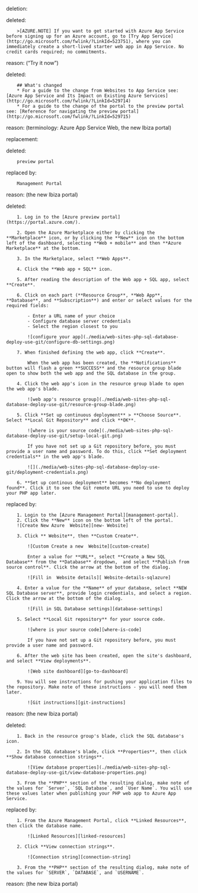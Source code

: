 deletion:

deleted:

		>[AZURE.NOTE] If you want to get started with Azure App Service before signing up for an Azure account, go to [Try App Service](http://go.microsoft.com/fwlink/?LinkId=523751), where you can immediately create a short-lived starter web app in App Service. No credit cards required; no commitments.

reason: (“Try it now”)

deleted:

		## What's changed
		* For a guide to the change from Websites to App Service see: [Azure App Service and Its Impact on Existing Azure Services](http://go.microsoft.com/fwlink/?LinkId=529714)
		* For a guide to the change of the portal to the preview portal see: [Reference for navigating the preview portal](http://go.microsoft.com/fwlink/?LinkId=529715)

reason: (terminology: Azure App Service Web, the new Ibiza portal)

replacement:

deleted:

		preview portal

replaced by:

		Management Portal

reason: (the new Ibiza portal)

deleted:

		1. Log in to the [Azure preview portal](https://portal.azure.com/).
		
		2. Open the Azure Marketplace either by clicking the **Marketplace** icon, or by clicking the **New** icon on the bottom left of the dashboard, selecting **Web + mobile** and then **Azure Marketplace** at the bottom.
			
		3. In the Marketplace, select **Web Apps**.
		
		4. Click the **Web app + SQL** icon.
		
		5. After reading the description of the Web app + SQL app, select **Create**.
		
		6. Click on each part (**Resource Group**, **Web App**, **Database**, and **Subscription**) and enter or select values for the required fields:
			
			- Enter a URL name of your choice	
			- Configure database server credentials
			- Select the region closest to you
		
			![configure your app](./media/web-sites-php-sql-database-deploy-use-git/configure-db-settings.png)
		
		7. When finished defining the web app, click **Create**.
		
			When the web app has been created, the **Notifications** button will flash a green **SUCCESS** and the resource group blade open to show both the web app and the SQL database in the group.
		
		4. Click the web app's icon in the resource group blade to open the web app's blade.
		
			![web app's resource group](./media/web-sites-php-sql-database-deploy-use-git/resource-group-blade.png)
		
		5. Click **Set up continuous deployment** > **Choose Source**. Select **Local Git Repository** and click **OK**.
		
			![where is your source code](./media/web-sites-php-sql-database-deploy-use-git/setup-local-git.png)
		
			If you have not set up a Git repository before, you must provide a user name and password. To do this, click **Set deployment credentials** in the web app's blade.
		
			![](./media/web-sites-php-sql-database-deploy-use-git/deployment-credentials.png)
		
		6. **Set up continous deployment** becomes **No deployment found**. Click it to see the Git remote URL you need to use to deploy your PHP app later.

replaced by:

		1. Login to the [Azure Management Portal][management-portal].
		2. Click the **New** icon on the bottom left of the portal.
		![Create New Azure  Website][new- Website]
		
		3. Click ** Website**, then **Custom Create**.
		
			![Custom Create a new  Website][custom-create]
		
			Enter a value for **URL**, select **Create a New SQL Database** from the **Database** dropdown,  and select **Publish from source control**. Click the arrow at the bottom of the dialog.
		
			![Fill in  Website details][ Website-details-sqlazure]
		
		4. Enter a value for the **Name** of your database, select **NEW SQL Database server**, provide login credentials, and select a region. Click the arrow at the bottom of the dialog.
		
			![Fill in SQL Database settings][database-settings]
		
		5. Select **Local Git repository** for your source code.
		
			![where is your source code][where-is-code]
		
			If you have not set up a Git repository before, you must provide a user name and password.
		
		6. After the web site has been created, open the site's dashboard, and select **View deployments**.
		
			![Web site dashboard][go-to-dashboard]
		
		9. You will see instructions for pushing your application files to the repository. Make note of these instructions - you will need them later.
		
			![Git instructions][git-instructions]

reason: (the new Ibiza portal)

deleted:

		1. Back in the resource group's blade, click the SQL database's icon.
		
		2. In the SQL database's blade, click **Properties**, then click **Show database connection strings**. 
		
			![View database properties](./media/web-sites-php-sql-database-deploy-use-git/view-database-properties.png)
			
		3. From the **PHP** section of the resulting dialog, make note of the values for `Server`, `SQL Database`, and `User Name`. You will use these values later when publishing your PHP web app to Azure App Service.

replaced by:

		1. From the Azure Management Portal, click **Linked Resources**, then click the database name.
		
			![Linked Resources][linked-resources]
		
		2. Click **View connection strings**.
		
			![Connection string][connection-string]
			
		3. From the **PHP** section of the resulting dialog, make note of the values for `SERVER`, `DATABASE`, and `USERNAME`.

reason: (the new Ibiza portal)

